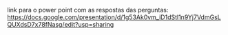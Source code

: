 link para o power point com as respostas das perguntas: https://docs.google.com/presentation/d/1g53Ak0vm_iD1dStl1n9Yj7VdmGsLQUXdsD7x78fNasg/edit?usp=sharing
